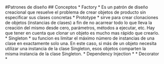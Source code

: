 #Patrones de diseño
	## Conceptos
		* Factory
			* Es un patrón de diseño creacional que resuelve el problema de crear objetos de producto 
			sin especificar sus clases concretas
		* Prototype
			* sirve para crear clonaciones de objetos (instancias de clases) a fin de no acarrear 
			todo lo que lleva la creación del mismo desde cero, parámetros, métodos a ejecutar, etc. 
			Hay que tener en cuenta que clonar un objeto es mucho mas rápido que crearlo.
		* Singleton
			* su funcion es limitar el máximo número de instancias de una clase en exactamente solo una. 
			En este caso, si más de un objeto necesita utilizar una instancia de la clase Singleton, 
			esos objetos comparten la misma instancia de la clase Singleton. 
		* Dependency Injection
			* 
		* Decorator
			*  